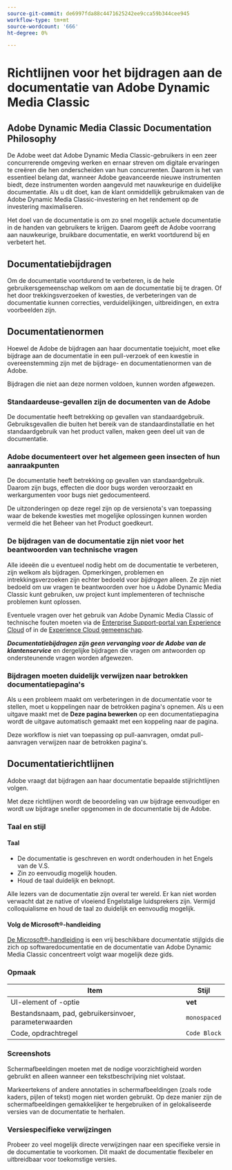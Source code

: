 ```yaml
---
source-git-commit: de6997fda88c4471625242ee9cca59b344cee945
workflow-type: tm+mt
source-wordcount: '666'
ht-degree: 0%

---
```

# Richtlijnen voor het bijdragen aan de documentatie van Adobe Dynamic Media Classic

## Adobe Dynamic Media Classic Documentation Philosophy

De Adobe weet dat Adobe Dynamic Media Classic-gebruikers in een zeer concurrerende omgeving werken en ernaar streven om digitale ervaringen te creëren die hen onderscheiden van hun concurrenten. Daarom is het van essentieel belang dat, wanneer Adobe geavanceerde nieuwe instrumenten biedt, deze instrumenten worden aangevuld met nauwkeurige en duidelijke documentatie. Als u dit doet, kan de klant onmiddellijk gebruikmaken van de Adobe Dynamic Media Classic-investering en het rendement op de investering maximaliseren.

Het doel van de documentatie is om zo snel mogelijk actuele documentatie in de handen van gebruikers te krijgen. Daarom geeft de Adobe voorrang aan nauwkeurige, bruikbare documentatie, en werkt voortdurend bij en verbetert het.

## Documentatiebijdragen

Om de documentatie voortdurend te verbeteren, is de hele gebruikersgemeenschap welkom om aan de documentatie bij te dragen. Of het door trekkingsverzoeken of kwesties, de verbeteringen van de documentatie kunnen correcties, verduidelijkingen, uitbreidingen, en extra voorbeelden zijn.

## Documentatienormen

Hoewel de Adobe de bijdragen aan haar documentatie toejuicht, moet elke bijdrage aan de documentatie in een pull-verzoek of een kwestie in overeenstemming zijn met de bijdrage- en documentatienormen van de Adobe.

Bijdragen die niet aan deze normen voldoen, kunnen worden afgewezen.

### Standaardeuse-gevallen zijn de documenten van de Adobe

De documentatie heeft betrekking op gevallen van standaardgebruik. Gebruiksgevallen die buiten het bereik van de standaardinstallatie en het standaardgebruik van het product vallen, maken geen deel uit van de documentatie.

### Adobe documenteert over het algemeen geen insecten of hun aanraakpunten

De documentatie heeft betrekking op gevallen van standaardgebruik. Daarom zijn bugs, effecten die door bugs worden veroorzaakt en werkargumenten voor bugs niet gedocumenteerd.

De uitzonderingen op deze regel zijn op de versienota&#39;s van toepassing waar de bekende kwesties met mogelijke oplossingen kunnen worden vermeld die het Beheer van het Product goedkeurt.

### De bijdragen van de documentatie zijn niet voor het beantwoorden van technische vragen

Alle ideeën die u eventueel nodig hebt om de documentatie te verbeteren, zijn welkom als bijdragen. Opmerkingen, problemen en intrekkingsverzoeken zijn echter bedoeld voor *bijdragen* alleen. Ze zijn niet bedoeld om uw vragen te beantwoorden over hoe u Adobe Dynamic Media Classic kunt gebruiken, uw project kunt implementeren of technische problemen kunt oplossen.

Eventuele vragen over het gebruik van Adobe Dynamic Media Classic of technische fouten moeten via de [Enterprise Support-portal van Experience Cloud](https://experienceleague.adobe.com/?support-solution=General&amp;support-tab=home#support) of in de [Experience Cloud gemeenschap](https://experienceleaguecommunities.adobe.com/t5/adobe-experience-manager/ct-p/adobe-experience-manager-community).

***Documentatiebijdragen zijn geen vervanging voor de Adobe van de klantenservice*** en dergelijke bijdragen die vragen om antwoorden op ondersteunende vragen worden afgewezen.

### Bijdragen moeten duidelijk verwijzen naar betrokken documentatiepagina&#39;s

Als u een probleem maakt om verbeteringen in de documentatie voor te stellen, moet u koppelingen naar de betrokken pagina&#39;s opnemen. Als u een uitgave maakt met de **Deze pagina bewerken** op een documentatiepagina wordt de uitgave automatisch gemaakt met een koppeling naar de pagina.

Deze workflow is niet van toepassing op pull-aanvragen, omdat pull-aanvragen verwijzen naar de betrokken pagina&#39;s.

## Documentatierichtlijnen

Adobe vraagt dat bijdragen aan haar documentatie bepaalde stijlrichtlijnen volgen.

Met deze richtlijnen wordt de beoordeling van uw bijdrage eenvoudiger en wordt uw bijdrage sneller opgenomen in de documentatie bij de Adobe.

### Taal en stijl

#### Taal

* De documentatie is geschreven en wordt onderhouden in het Engels van de V.S.
* Zin zo eenvoudig mogelijk houden.
* Houd de taal duidelijk en beknopt.

Alle lezers van de documentatie zijn overal ter wereld. Er kan niet worden verwacht dat ze native of vloeiend Engelstalige luidsprekers zijn. Vermijd colloquialisme en houd de taal zo duidelijk en eenvoudig mogelijk.

#### Volg de Microsoft®-handleiding

[De Microsoft®-handleiding](https://learn.microsoft.com/en-us/style-guide/welcome/) is een vrij beschikbare documentatie stijlgids die zich op softwaredocumentatie en de documentatie van Adobe Dynamic Media Classic concentreert volgt waar mogelijk deze gids.

### Opmaak

| Item | Stijl |
|---|---|
| UI-element of -optie | **vet** |
| Bestandsnaam, pad, gebruikersinvoer, parameterwaarden | `monospaced` |
| Code, opdrachtregel | ```Code Block``` |

### Screenshots

Schermafbeeldingen moeten met de nodige voorzichtigheid worden gebruikt en alleen wanneer een tekstbeschrijving niet volstaat.

Markeertekens of andere annotaties in schermafbeeldingen (zoals rode kaders, pijlen of tekst) mogen niet worden gebruikt. Op deze manier zijn de schermafbeeldingen gemakkelijker te hergebruiken of in gelokaliseerde versies van de documentatie te herhalen.

### Versiespecifieke verwijzingen

Probeer zo veel mogelijk directe verwijzingen naar een specifieke versie in de documentatie te voorkomen. Dit maakt de documentatie flexibeler en uitbreidbaar voor toekomstige versies.
